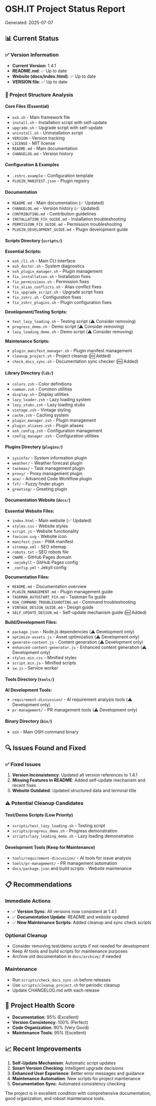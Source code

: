 # OSH.IT Project Status Report

Generated: 2025-07-07

## 📊 Current Status

### ✅ Version Information
- **Current Version**: 1.4.1
- **README.md**: ✅ Up to date
- **Website (docs/index.html)**: ✅ Up to date
- **VERSION file**: ✅ Up to date

### 📁 Project Structure Analysis

#### Core Files (Essential)
- `osh.sh` - Main framework file
- `install.sh` - Installation script with self-update
- `upgrade.sh` - Upgrade script with self-update
- `uninstall.sh` - Uninstallation script
- `VERSION` - Version tracking
- `LICENSE` - MIT license
- `README.md` - Main documentation
- `CHANGELOG.md` - Version history

#### Configuration & Examples
- `.zshrc.example` - Configuration template
- `PLUGIN_MANIFEST.json` - Plugin registry

#### Documentation
- `README.md` - Main documentation (✅ Updated)
- `CHANGELOG.md` - Version history (✅ Updated)
- `CONTRIBUTING.md` - Contribution guidelines
- `INSTALLATION_FIX_GUIDE.md` - Installation troubleshooting
- `PERMISSION_FIX_GUIDE.md` - Permission troubleshooting
- `PLUGIN_DEVELOPMENT_GUIDE.md` - Plugin development guide

#### Scripts Directory (`scripts/`)
**Essential Scripts:**
- `osh_cli.sh` - Main CLI interface
- `osh_doctor.sh` - System diagnostics
- `osh_plugin_manager.sh` - Plugin management
- `fix_installation.sh` - Installation fixes
- `fix_permissions.sh` - Permission fixes
- `fix_alias_conflicts.sh` - Alias conflict fixes
- `fix_upgrade_script.sh` - Upgrade script fixes
- `fix_zshrc.sh` - Configuration fixes
- `fix_zshrc_plugins.sh` - Plugin configuration fixes

**Development/Testing Scripts:**
- `test_lazy_loading.sh` - Testing script (⚠️ Consider removing)
- `progress_demo.sh` - Demo script (⚠️ Consider removing)
- `lazy_loading_demo.sh` - Demo script (⚠️ Consider removing)

**Maintenance Scripts:**
- `plugin_manifest_manager.sh` - Plugin manifest management
- `cleanup_project.sh` - Project cleanup (🆕 Added)
- `check_docs_sync.sh` - Documentation sync checker (🆕 Added)

#### Library Directory (`lib/`)
- `colors.zsh` - Color definitions
- `common.zsh` - Common utilities
- `display.sh` - Display utilities
- `lazy_loader.zsh` - Lazy loading system
- `lazy_stubs.zsh` - Lazy loading stubs
- `vintage.zsh` - Vintage styling
- `cache.zsh` - Caching system
- `plugin_manager.zsh` - Plugin management
- `plugin_aliases.zsh` - Plugin aliases
- `osh_config.zsh` - Configuration management
- `config_manager.zsh` - Configuration utilities

#### Plugins Directory (`plugins/`)
- `sysinfo/` - System information plugin
- `weather/` - Weather forecast plugin
- `taskman/` - Task management plugin
- `proxy/` - Proxy management plugin
- `acw/` - Advanced Code Workflow plugin
- `fzf/` - Fuzzy finder plugin
- `greeting/` - Greeting plugin

#### Documentation Website (`docs/`)
**Essential Website Files:**
- `index.html` - Main website (✅ Updated)
- `styles.css` - Website styles
- `script.js` - Website functionality
- `favicon.svg` - Website icon
- `manifest.json` - PWA manifest
- `sitemap.xml` - SEO sitemap
- `robots.txt` - SEO robots file
- `CNAME` - GitHub Pages domain
- `.nojekyll` - GitHub Pages config
- `_config.yml` - Jekyll config

**Documentation Files:**
- `README.md` - Documentation overview
- `PLUGIN_MANAGEMENT.md` - Plugin management guide
- `TASKMAN_AUTOSTART_FIX.md` - Taskman fix guide
- `OSH_COMMAND_TROUBLESHOOTING.md` - Command troubleshooting
- `VINTAGE_DESIGN_GUIDE.md` - Design guide
- `SELF_UPDATE_DESIGN.md` - Self-update mechanism guide (🆕 Added)

**Build/Development Files:**
- `package.json` - Node.js dependencies (⚠️ Development only)
- `optimize-assets.js` - Asset optimization (⚠️ Development only)
- `generate-content.js` - Content generation (⚠️ Development only)
- `enhanced-content-generator.js` - Enhanced content generation (⚠️ Development only)
- `styles.min.css` - Minified styles
- `script.min.js` - Minified scripts
- `sw.js` - Service worker

#### Tools Directory (`tools/`)
**AI Development Tools:**
- `requirement-discussion/` - AI requirement analysis tools (⚠️ Development only)
- `pr-management/` - PR management tools (⚠️ Development only)

#### Binary Directory (`bin/`)
- `osh` - Main OSH command binary

## 🔍 Issues Found and Fixed

### ✅ Fixed Issues
1. **Version Inconsistency**: Updated all version references to 1.4.1
2. **Missing Features in README**: Added self-update mechanism and recent fixes
3. **Website Outdated**: Updated structured data and terminal title

### ⚠️ Potential Cleanup Candidates

#### Test/Demo Scripts (Low Priority)
- `scripts/test_lazy_loading.sh` - Testing script
- `scripts/progress_demo.sh` - Progress demonstration
- `scripts/lazy_loading_demo.sh` - Lazy loading demonstration

#### Development Tools (Keep for Maintenance)
- `tools/requirement-discussion/` - AI tools for issue analysis
- `tools/pr-management/` - PR management automation
- `docs/package.json` and build scripts - Website maintenance

## 📋 Recommendations

### Immediate Actions
- ✅ **Version Sync**: All versions now consistent at 1.4.1
- ✅ **Documentation Update**: README and website updated
- ✅ **New Maintenance Scripts**: Added cleanup and sync check scripts

### Optional Cleanup
- Consider removing test/demo scripts if not needed for development
- Keep AI tools and build scripts for maintenance purposes
- Archive old documentation in `docs/archive/` if needed

### Maintenance
- Run `scripts/check_docs_sync.sh` before releases
- Use `scripts/cleanup_project.sh` for periodic cleanup
- Update CHANGELOG.md with each release

## 🎯 Project Health Score

- **Documentation**: 95% (Excellent)
- **Version Consistency**: 100% (Perfect)
- **Code Organization**: 90% (Very Good)
- **Maintenance Tools**: 95% (Excellent)

## 📈 Recent Improvements

1. **Self-Update Mechanism**: Automatic script updates
2. **Smart Version Checking**: Intelligent upgrade decisions
3. **Enhanced User Experience**: Better error messages and guidance
4. **Maintenance Automation**: New scripts for project maintenance
5. **Documentation Sync**: Automated consistency checking

The project is in excellent condition with comprehensive documentation, good organization, and robust maintenance tools.
